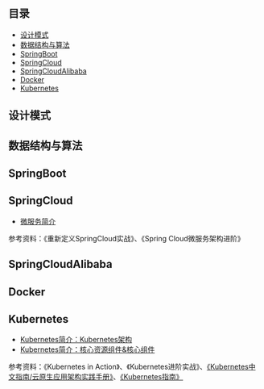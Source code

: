 
## 目录
- [设计模式](#设计模式)
- [数据结构与算法](#数据结构与算法)
- [SpringBoot](#SpringBoot)
- [SpringCloud](#SpringCloud)
- [SpringCloudAlibaba](#SpringCloudAlibaba)
- [Docker](#Docker)
- [Kubernetes](#Kubernetes)


## 设计模式

## 数据结构与算法

## SpringBoot

## SpringCloud
- [微服务简介](SpringCloud/微服务简介.md)

参考资料：《重新定义SpringCloud实战》、《Spring Cloud微服务架构进阶》

## SpringCloudAlibaba

## Docker

## Kubernetes
- [Kubernetes简介：Kubernetes架构](Kubernetes/Kubernetes简介：Kubernetes架构.md)
- [Kubernetes简介：核心资源组件&核心组件](Kubernetes/Kubernetes简介：核心资源组件&核心组件.md)

参考资料：《Kubernetes in Action》、《Kubernetes进阶实战》、[《Kubernetes中文指南/云原生应用架构实践手册》](https://github.com/rootsongjc/kubernetes-handbook)、[《Kubernetes指南》](https://github.com/feiskyer/kubernetes-handbook)



